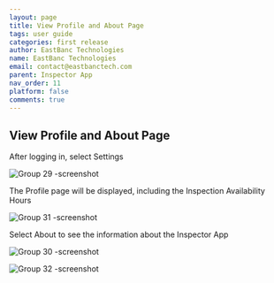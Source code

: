```yaml
---
layout: page
title: View Profile and About Page
tags: user guide
categories: first release
author: EastBanc Technologies
name: EastBanc Technologies
email: contact@eastbanctech.com
parent: Inspector App
nav_order: 11
platform: false
comments: true
---
```

<section id="view-profile-and-about-page" markdown="1">

# View Profile and About Page

After logging in, select Settings

![Group 29 -screenshot](https://user-images.githubusercontent.com/84864458/124956377-ec4e6e80-dfe5-11eb-8cb3-0a64c1159a54.png)

The Profile page will be displayed, including the Inspection Availability Hours

![Group 31 -screenshot](https://user-images.githubusercontent.com/84864458/124956447-012b0200-dfe6-11eb-9ead-3c57156b3842.png)

Select About to see the information about the Inspector App

![Group 30 -screenshot](https://user-images.githubusercontent.com/84864458/124956415-f8d2c700-dfe5-11eb-968a-3cd225675039.png)

![Group 32 -screenshot](https://user-images.githubusercontent.com/84864458/124956486-0a1bd380-dfe6-11eb-956d-27dd30fcc08c.png)

</section>
